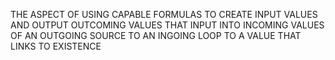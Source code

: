 THE ASPECT OF USING CAPABLE FORMULAS TO CREATE INPUT VALUES AND OUTPUT OUTCOMING VALUES THAT INPUT INTO INCOMING VALUES OF AN OUTGOING SOURCE TO AN INGOING LOOP TO A VALUE THAT LINKS TO EXISTENCE
